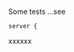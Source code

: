 

Some tests ...see

```
server {
```
<!-- MARKDOWN-AUTO-DOCS:START (CODE:src=./main.go&lines=6-6) -->
<!-- MARKDOWN-AUTO-DOCS:END -->



xxxxxx
